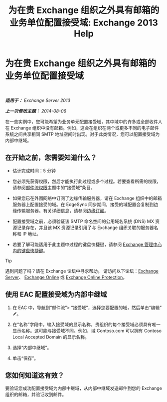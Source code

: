 ﻿---
title: '为在贵 Exchange 组织之外具有邮箱的业务单位配置接受域: Exchange 2013 Help'
TOCTitle: 为在贵 Exchange 组织之外具有邮箱的业务单位配置接受域
ms:assetid: ff46310b-5392-4eac-97bc-d39d397e1ce1
ms:mtpsurl: https://technet.microsoft.com/zh-cn/library/JJ657737(v=EXCHG.150)
ms:contentKeyID: 50492061
ms.date: 01/11/2018
mtps_version: v=EXCHG.150
ms.translationtype: HT
---

# 为在贵 Exchange 组织之外具有邮箱的业务单位配置接受域

 

_**适用于：** Exchange Server 2013_

_**上一次修改主题：** 2014-08-06_

在一些实例中，您可能希望为业务单元配置接受域，其中域中的许多或全部收件人在 Exchange 组织中没有邮箱。例如，这会在组织在两个或更多不同的电子邮件系统之间共享相同 SMTP 地址空间时出现。对于此类情况，您可以配置接受域为内部中继域。

## 在开始之前，您需要知道什么？

  - 估计完成时间：5 分钟

  - 您必须先获得权限，然后才能执行此过程或多个过程。若要查看所需的权限，请参阅[邮件流权限](mail-flow-permissions-exchange-2013-help.md)主题中的“接受域”条目。

  - 如果您已在外围网络中订阅了边缘传输服务器，请在 Exchange 组织中的邮箱服务器上配置接受的域。在 EdgeSync 同步期间，接受的域配置会复制到边缘传输服务器。有关详细信息，请参阅[边缘订阅](edge-subscriptions-exchange-2013-help.md)。

  - 配置接受域之前，必须验证该 SMTP 命名空间的公用域名系统 (DNS) MX 资源记录存在，并且该 MX 资源记录引用了与 Exchange 组织关联的服务器名称和 IP 地址。

  - 若要了解可能适用于此主题中过程的键盘快捷键，请参阅 [Exchange 管理中心内的键盘快捷键](keyboard-shortcuts-in-the-exchange-admin-center-exchange-online-protection-help.md)。

> [!tip]
> 遇到问题了吗？请在 Exchange 论坛中寻求帮助。 请访问以下论坛：<a href="https://go.microsoft.com/fwlink/p/?linkid=60612">Exchange Server</a>、 <a href="https://go.microsoft.com/fwlink/p/?linkid=267542">Exchange Online</a> 或 <a href="https://go.microsoft.com/fwlink/p/?linkid=285351">Exchange Online Protection</a>。


## 使用 EAC 配置接受域为内部中继域

1.  在 EAC 中，导航到“邮件流”\> “接受域”，选择您要配置的域，然后单击“编辑”![编辑图标](images/Bb124582.6f53ccb2-1f13-4c02-bea0-30690e6ea71d(EXCHG.150).gif "编辑图标")。

2.  在“名称”字段中，输入接受域的显示名称。贵组织的每个接受域必须具有唯一显示名称。这可能与接受域不同。例如，域 Contoso.com 可以拥有 Contoso Local Accepted Domain 的显示名称。

3.  选择“内部中继域”。

4.  单击“保存”。

## 您如何知道这有效？

要验证您成功配置接受域为内部中继域，从内部中继域发送邮件到您的 Exchange 组织的邮箱，并验证收到邮件。

